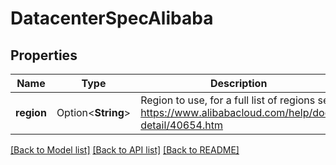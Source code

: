 # DatacenterSpecAlibaba

## Properties

Name | Type | Description | Notes
------------ | ------------- | ------------- | -------------
**region** | Option<**String**> | Region to use, for a full list of regions see https://www.alibabacloud.com/help/doc-detail/40654.htm | [optional]

[[Back to Model list]](../README.md#documentation-for-models) [[Back to API list]](../README.md#documentation-for-api-endpoints) [[Back to README]](../README.md)


